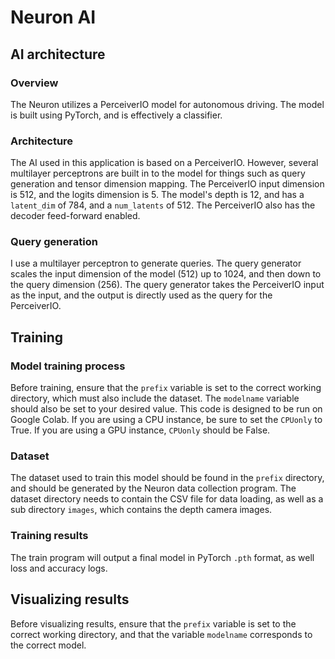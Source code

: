 # Neuron AI

## AI architecture
### Overview
The Neuron utilizes a PerceiverIO model for autonomous driving. The model is built using PyTorch, and is effectively a classifier.

### Architecture
The AI used in this application is based on a PerceiverIO. However, several multilayer perceptrons are built in to the model for things such as query generation and tensor dimension mapping. The PerceiverIO input dimension is 512, and the logits dimension is 5. The model's depth is 12, and has a ```latent_dim``` of 784, and a ```num_latents``` of 512. The PerceiverIO also has the decoder feed-forward enabled.

### Query generation
I use a multilayer perceptron to generate queries. The query generator scales the input dimension of the model (512) up to 1024, and then down to the query dimension (256). The query generator takes the PerceiverIO input as the input, and the output is directly used as the query for the PerceiverIO.

## Training

### Model training process

Before training, ensure that the ```prefix``` variable is set to the correct working directory, which must also include the dataset.
The ```modelname``` variable should also be set to your desired value.
This code is designed to be run on Google Colab. If you are using a CPU instance, be sure to set the ```CPUonly``` to True.
If you are using a GPU instance, ```CPUonly``` should be False.

### Dataset

The dataset used to train this model should be found in the ```prefix``` directory, and should be generated by the Neuron data collection program.
The dataset directory needs to contain the CSV file for data loading, as well as a sub directory ```images```, which contains the depth camera images.

### Training results

The train program will output a final model in PyTorch ```.pth``` format, as well loss and accuracy logs.

## Visualizing results
Before visualizing results, ensure that the ```prefix``` variable is set to the correct working directory, and that the variable ```modelname``` corresponds to the correct model.

